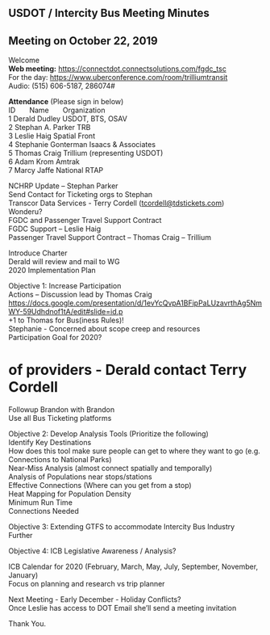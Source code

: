 
## USDOT / Intercity Bus Meeting Minutes   
## Meeting on October 22, 2019   

Welcome   
**Web meeting:**   https://connectdot.connectsolutions.com/fgdc_tsc   
For the day: https://www.uberconference.com/room/trilliumtransit   
Audio: (515) 606-5187, 286074#   

**Attendance** (Please sign in below)   
ID &nbsp; &nbsp; &nbsp; Name &nbsp; &nbsp; &nbsp; Organization     
1  Derald Dudley   USDOT, BTS, OSAV    
2   Stephan A. Parker   TRB     
3   Leslie Haig   Spatial Front     
4   Stephanie Gonterman   Isaacs & Associates     
5   Thomas Craig   Trillium (representing USDOT)    
6   Adam Krom   Amtrak    
7   Marcy Jaffe   National RTAP    

NCHRP Update – Stephan Parker  
Send Contact for Ticketing orgs to Stephan  
Transcor Data Services - Terry Cordell (tcordell@tdstickets.com)  
Wonderu?  
FGDC and Passenger Travel Support Contract  
FGDC Support – Leslie Haig  
Passenger Travel Support Contract – Thomas Craig – Trillium  
 
Introduce Charter  
Derald will review and mail to WG  
2020 Implementation Plan  

Objective 1: Increase Participation  
Actions – Discussion lead by Thomas Craig  
https://docs.google.com/presentation/d/1evYcQvpA1BFipPaLUzavrthAg5NmWY-59Udhdnof1tA/edit#slide=id.p  
+1 to Thomas for Bus(iness Rules)!  
Stephanie - Concerned about scope creep and resources  
Participation Goal for 2020?  
# of providers - Derald contact Terry Cordell  
Followup Brandon with Brandon   
Use all Bus Ticketing platforms  
 
Objective 2: Develop Analysis Tools (Prioritize the following)  
Identify Key Destinations  
How does this tool make sure people can get to where they want to go (e.g. Connections to National Parks)  
Near-Miss Analysis (almost connect spatially and temporally)  
Analysis of Populations near stops/stations  
Effective Connections (Where can you get from a stop)  
Heat Mapping for Population Density  
Minimum Run Time  
Connections Needed  
 
Objective 3: Extending GTFS to accommodate Intercity Bus Industry  
Further  
 
Objective 4: ICB Legislative Awareness / Analysis?  
 
ICB Calendar for 2020 (February, March, May, July, September, November, January)  
Focus on planning and research vs trip planner  

Next Meeting - Early December - Holiday Conflicts?  
Once Leslie has access to DOT Email she’ll send a meeting invitation  

Thank You.  
